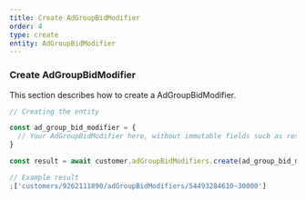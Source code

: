 ```yaml
---
title: Create AdGroupBidModifier
order: 4
type: create
entity: AdGroupBidModifier
---
```


### Create AdGroupBidModifier

This section describes how to create a AdGroupBidModifier.

```javascript
// Creating the entity

const ad_group_bid_modifier = {
  // Your AdGroupBidModifier here, without immutable fields such as resource_name
}

const result = await customer.adGroupBidModifiers.create(ad_group_bid_modifier)
```

```javascript
// Example result
;['customers/9262111890/adGroupBidModifiers/54493284610~30000']
```
